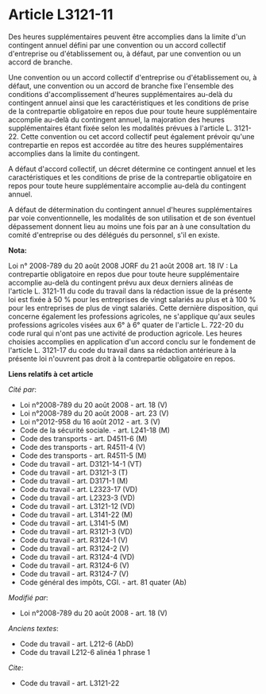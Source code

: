 # Article L3121-11

Des heures supplémentaires peuvent être accomplies dans la limite d'un contingent annuel défini par une convention ou un
accord collectif d'entreprise ou d'établissement ou, à défaut, par une convention ou un accord de branche. 

Une convention ou un accord collectif d'entreprise ou d'établissement ou, à défaut, une convention ou un accord de branche
fixe l'ensemble des conditions d'accomplissement d'heures supplémentaires au-delà du contingent annuel ainsi que les
caractéristiques et les conditions de prise de la contrepartie obligatoire en repos due pour toute heure supplémentaire
accomplie au-delà du contingent annuel, la majoration des heures supplémentaires étant fixée selon les modalités prévues à
l'article L. 3121-22. Cette convention ou cet accord collectif peut également prévoir qu'une contrepartie en repos est
accordée au titre des heures supplémentaires accomplies dans la limite du contingent.

A défaut d'accord collectif, un décret détermine ce contingent annuel et les caractéristiques et les conditions de prise de
la contrepartie obligatoire en repos pour toute heure supplémentaire accomplie au-delà du contingent annuel.

A défaut de détermination du contingent annuel d'heures supplémentaires par voie conventionnelle, les modalités de son
utilisation et de son éventuel dépassement donnent lieu au moins une fois par an à une consultation du comité d'entreprise ou
des délégués du personnel, s'il en existe.

**Nota:**

Loi n° 2008-789 du 20 août 2008 JORF du 21 août 2008 art. 18 IV : La contrepartie obligatoire en repos due pour toute heure
supplémentaire accomplie au-delà du contingent prévu aux deux derniers alinéas de l'article L. 3121-11 du code du travail
dans la rédaction issue de la présente loi est fixée à 50 % pour les entreprises de vingt salariés au plus et à 100 % pour
les entreprises de plus de vingt salariés. Cette dernière disposition, qui concerne également les professions agricoles, ne
s'applique qu'aux seules professions agricoles visées aux 6° à 6° quater de l'article L. 722-20 du code rural qui n'ont pas
une activité de production agricole. Les heures choisies accomplies en application d'un accord conclu sur le fondement de
l'article L. 3121-17 du code du travail dans sa rédaction antérieure à la présente loi n'ouvrent pas droit à la contrepartie
obligatoire en repos.

**Liens relatifs à cet article**

_Cité par_:

  - Loi n°2008-789 du 20 août 2008 - art. 18 (V)
  - Loi n°2008-789 du 20 août 2008 - art. 23 (V)
  - Loi n°2012-958 du 16 août 2012 - art. 3 (V)
  - Code de la sécurité sociale. - art. L241-18 (M)
  - Code des transports - art. D4511-6 (M)
  - Code des transports - art. R4511-4 (V)
  - Code des transports - art. R4511-5 (M)
  - Code du travail - art. D3121-14-1 (VT)
  - Code du travail - art. D3121-3 (T)
  - Code du travail - art. D3171-1 (M)
  - Code du travail - art. L2323-17 (VD)
  - Code du travail - art. L2323-3 (VD)
  - Code du travail - art. L3121-12 (VD)
  - Code du travail - art. L3141-22 (M)
  - Code du travail - art. L3141-5 (M)
  - Code du travail - art. R3121-3 (VD)
  - Code du travail - art. R3124-1 (V)
  - Code du travail - art. R3124-2 (V)
  - Code du travail - art. R3124-4 (VD)
  - Code du travail - art. R3124-6 (V)
  - Code du travail - art. R3124-7 (V)
  - Code général des impôts, CGI. - art. 81 quater (Ab)

_Modifié par_:

  - Loi n°2008-789 du 20 août 2008 - art. 18 (V)

_Anciens textes_:

  - Code du travail - art. L212-6 (AbD)
  - Code du travail L212-6 alinéa 1 phrase 1

_Cite_:

  - Code du travail - art. L3121-22
